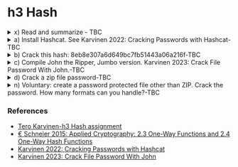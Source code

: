# h3 Hash

<details><summary>x) Read and summarize - TBC</summary>
<p>
(This subtask x does not require tests with a computer. Some bullets per article is enough for your summary, feel free to write more if you like)
€ Schneier 2015: Applied Cryptography: 2.3 One-Way Functions and 2.4 One-Way Hash Functions.
</p>
    <p> 2.3 One-Way Functions 
* OWF is the central conception of public-key cryptography
* OWF is not a protocol itself but serves as a fundamental building block of most of protocols discussed in the book.
* OWF is easy to build, but remarkably much complicated to reverse
* Example: it's easy to break a plate into thousand pieces, but it's super hard to put these thousands pieces back into the plate. 
* The great thing about OWF - we canNOT use OWF for public-key encryption as is because people cannot decrypt it (still the plate but containing a message, break it into thousands pieces, then ask a friend to put the pieces into a plate and READ the msg - NOPE).
* A trapdoor OWF - a special type of OWF with a secret trapdoor (secret information, instruction)
* Example: it's easy to dismantle a watch into pieces, and it's super hard to put these pieces back together into a watch, but it would be doable with an instruction. 

        ## 2.4 One-Way Hash Functions
        *OWHF has many names - compression function, contraction function, msg digest, fingerprint, cryptographic checksum, msg integrity check (MIC), manipulation detection code. 
        * OWHF  is central to modern cryptography
        * HF has been used in Computer Science for a long time.
        * HF is a mathematical function where you convert a variable-length input string (pre-image) into fixed-length output string (hash value). 
        * HF is many-to-one (??? - further explanation needed), we cannot use them to determine 2 strings are equal, but can use them to get a reasonable assumption of accuracy. 
        * OWFH works in one way so pre-image -> hash value, NOT hash value -> pre-image, OWFH is collision-free (??? further explanation needed)
        * Example: in financial transactions, asking so to provide the correct hash value to release an amount of money from account 
        * MAC (message authentication code) or DAC (data authentication code) = OWHF + secret key with hash value  = f(preimage, key) 
        * with MAC/DAC - only someone with the KEY can verify the hash value
     
     The chapter is a great introduction to cryptography. The language used is very down-to-earth, and fun to read. I read through the 2.1 and 2.2 although it's not requested. 
    </p>
</p> 
 </details>  
<details><summary>a) Install Hashcat. See Karvinen 2022: Cracking Passwords with Hashcat-TBC</summary>
    <p>
    </p> 
 </details> 
<details><summary>b) Crack this hash: 8eb8e307a6d649bc7fb51443a06a216f-TBC</summary>
    <p>
    </p> 
 </details> 
<details><summary>c) Compile John the Ripper, Jumbo version. Karvinen 2023: Crack File Password With John.-TBC</summary>
    <p>
    </p> 
 </details> 
<details><summary>d) Crack a zip file password-TBC</summary>
    <p>
    </p> 
 </details> 
<details><summary>n) Voluntary: create a password protected file other than ZIP. Crack the password. How many formats can you handle?-TBC</summary>
    <p>
    </p> 
 </details>
 
 ### References 
 * [Tero Karvinen-h3 Hash assignment](https://terokarvinen.com/2023/information-security-2023/?f=moodle)
 * [€ Schneier 2015: Applied Cryptography: 2.3 One-Way Functions and 2.4 One-Way Hash Functions](https://www.oreilly.com/library/view/applied-cryptography-protocols/9781119096726/10_chap02.html#chap02-sec003)
 * [Karvinen 2022: Cracking Passwords with Hashcat](https://terokarvinen.com/2022/cracking-passwords-with-hashcat/)
 * [Karvinen 2023: Crack File Password With John](https://terokarvinen.com/2023/crack-file-password-with-john/)
